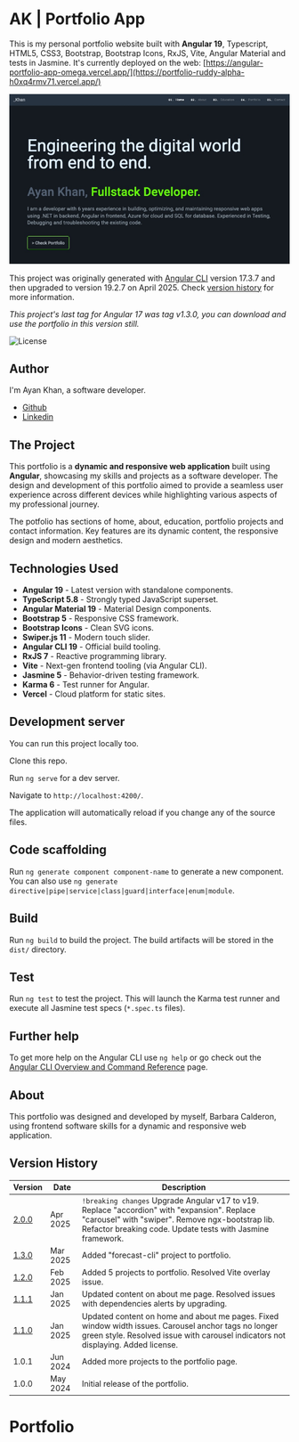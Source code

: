 # AK | Portfolio App

This is my personal portfolio website built with **Angular 19**, Typescript, HTML5, CSS3, Bootstrap, Bootstrap Icons, RxJS, Vite, Angular Material and tests in Jasmine. It's currently deployed on the web: [https://angular-portfolio-app-omega.vercel.app/](https://portfolio-ruddy-alpha-h0xq4rmv71.vercel.app/)

![Barbara Calderon's Angular Portfolio App](portfolio.jpeg)

This project was originally generated with [Angular CLI](https://github.com/angular/angular-cli) version 17.3.7 and then upgraded to version 19.2.7 on April 2025. Check [version history](#version-history) for more information.

_This project's last tag for Angular 17 was tag v1.3.0, you can download and use the portfolio in this version still._

![License](https://img.shields.io/badge/license-MIT-blue.svg)

## Author

I'm Ayan Khan, a software developer.

- [Github](https://github.com/AyanKhan98)
- [Linkedin](https://www.linkedin.com/in/ayan-khan-dotnet)

## The Project

This portfolio is a **dynamic and responsive web application** built using **Angular**, showcasing my skills and projects as a software developer. The design and development of this portfolio aimed to provide a seamless user experience across different devices while highlighting various aspects of my professional journey. 

The potfolio has sections of home, about, education, portfolio projects and contact information. Key features are its dynamic content, the responsive design and modern aesthetics.

## Technologies Used

- **Angular 19** - Latest version with standalone components.
- **TypeScript 5.8** - Strongly typed JavaScript superset.
- **Angular Material 19** - Material Design components.
- **Bootstrap 5** - Responsive CSS framework.
- **Bootstrap Icons** - Clean SVG icons.
- **Swiper.js 11** - Modern touch slider.
- **Angular CLI 19** - Official build tooling.
- **RxJS 7** - Reactive programming library.
- **Vite** - Next-gen frontend tooling (via Angular CLI).
- **Jasmine 5** - Behavior-driven testing framework.
- **Karma 6** - Test runner for Angular.
- **Vercel** - Cloud platform for static sites.

## Development server

You can run this project locally too.

Clone this repo.

Run `ng serve` for a dev server. 

Navigate to `http://localhost:4200/`. 

The application will automatically reload if you change any of the source files.

## Code scaffolding

Run `ng generate component component-name` to generate a new component. You can also use `ng generate directive|pipe|service|class|guard|interface|enum|module`.

## Build

Run `ng build` to build the project. The build artifacts will be stored in the `dist/` directory.

## Test

Run `ng test` to test the project. This will launch the Karma test runner and execute all Jasmine test specs (`*.spec.ts` files).


## Further help

To get more help on the Angular CLI use `ng help` or go check out the [Angular CLI Overview and Command Reference](https://angular.io/cli) page.

## About

This portfolio was designed and developed by myself, Barbara Calderon, using frontend software skills for a dynamic and responsive web application.

## Version History

| Version | Date       | Description                                      |
|---------|------------|--------------------------------------------------|
| [2.0.0](https://github.com/barbaracalderon/angular-portfolio-app/releases/tag/v2.0.0)   | Apr 2025   | `!breaking changes` Upgrade Angular v17 to v19. Replace "accordion" with "expansion". Replace "carousel" with "swiper". Remove ngx-bootstrap lib. Refactor breaking code. Update tests with Jasmine framework.|
| [1.3.0](https://github.com/barbaracalderon/angular-portfolio-app/releases/tag/v1.3.0)   | Mar 2025   | Added "forecast-cli" project to portfolio.|
| [1.2.0](https://github.com/barbaracalderon/angular-portfolio-app/releases/tag/v1.2.0)   | Feb 2025   | Added 5 projects to portfolio. Resolved Vite overlay issue.|
| [1.1.1](https://github.com/barbaracalderon/angular-portfolio-app/releases/tag/v1.1.1)   | Jan 2025   | Updated content on about me page. Resolved issues with dependencies alerts by upgrading.|
| [1.1.0](https://github.com/barbaracalderon/angular-portfolio-app/releases/tag/v1.1.0)   | Jan 2025   | Updated content on home and about me pages. Fixed window width issues. Carousel anchor tags no longer green style. Resolved issue with carousel indicators not displaying. Added license.|
| 1.0.1   | Jun 2024   | Added more projects to the portfolio page.       |
| 1.0.0   | May 2024   | Initial release of the portfolio.                |
# Portfolio
